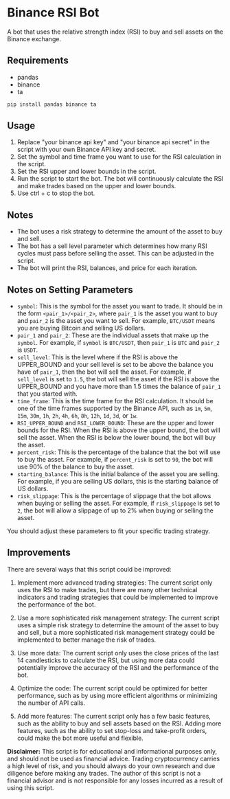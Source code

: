 # Binance RSI Bot
A bot that uses the relative strength index (RSI) to buy and sell assets on the Binance exchange.

## Requirements
* pandas
* binance
* ta

```bash
pip install pandas binance ta
```

## Usage
1. Replace "your binance api key" and "your binance api secret" in the script with your own Binance API key and secret.
2. Set the symbol and time frame you want to use for the RSI calculation in the script.
3. Set the RSI upper and lower bounds in the script.
4. Run the script to start the bot. The bot will continuously calculate the RSI and make trades based on the upper and lower bounds.
5. Use ctrl + c to stop the bot.

## Notes
* The bot uses a risk strategy to determine the amount of the asset to buy and sell.
* The bot has a sell level parameter which determines how many RSI cycles must pass before selling the asset. This can be adjusted in the script.
* The bot will print the RSI, balances, and price for each iteration.

## Notes on Setting Parameters

* `symbol`: This is the symbol for the asset you want to trade. It should be in the form `<pair_1>/<pair_2>`, where `pair_1` is the asset you want to buy and `pair_2` is the asset you want to sell. For example, `BTC/USDT` means you are buying Bitcoin and selling US dollars.
* `pair_1` and `pair_2`: These are the individual assets that make up the `symbol`. For example, if `symbol` is `BTC/USDT`, then `pair_1` is `BTC` and `pair_2` is `USDT`.
* `sell_level`: This is the level where if the RSI is above the UPPER_BOUND and your sell level is set to be above the balance you have of `pair_1`, then the bot will sell the asset. For example, if `sell_level` is set to `1.5`, the bot will sell the asset if the RSI is above the UPPER_BOUND and you have more than 1.5 times the balance of `pair_1` that you started with.
* `time_frame`: This is the time frame for the RSI calculation. It should be one of the time frames supported by the Binance API, such as `1m`, `5m`, `15m`, `30m`, `1h`, `2h`, `4h`, `6h`, `8h`, `12h`, `1d`, `3d`, or `1w`.
* `RSI_UPPER_BOUND` and `RSI_LOWER_BOUND`: These are the upper and lower bounds for the RSI. When the RSI is above the upper bound, the bot will sell the asset. When the RSI is below the lower bound, the bot will buy the asset.
* `percent_risk`: This is the percentage of the balance that the bot will use to buy the asset. For example, if `percent_risk` is set to `90`, the bot will use 90% of the balance to buy the asset.
* `starting_balance`: This is the initial balance of the asset you are selling. For example, if you are selling US dollars, this is the starting balance of US dollars.
* `risk_slippage`: This is the percentage of slippage that the bot allows when buying or selling the asset. For example, if `risk_slippage` is set to `2`, the bot will allow a slippage of up to 2% when buying or selling the asset.

You should adjust these parameters to fit your specific trading strategy.

## Improvements

There are several ways that this script could be improved:

1. Implement more advanced trading strategies: The current script only uses the RSI to make trades, but there are many other technical indicators and trading strategies that could be implemented to improve the performance of the bot.

2. Use a more sophisticated risk management strategy: The current script uses a simple risk strategy to determine the amount of the asset to buy and sell, but a more sophisticated risk management strategy could be implemented to better manage the risk of trades.

3. Use more data: The current script only uses the close prices of the last 14 candlesticks to calculate the RSI, but using more data could potentially improve the accuracy of the RSI and the performance of the bot.

4. Optimize the code: The current script could be optimized for better performance, such as by using more efficient algorithms or minimizing the number of API calls.

5. Add more features: The current script only has a few basic features, such as the ability to buy and sell assets based on the RSI. Adding more features, such as the ability to set stop-loss and take-profit orders, could make the bot more useful and flexible.


**Disclaimer:** This script is for educational and informational purposes only, and should not be used as financial advice. Trading cryptocurrency carries a high level of risk, and you should always do your own research and due diligence before making any trades. The author of this script is not  a financial advisor and is not responsible for any losses incurred as a result of using this script.
